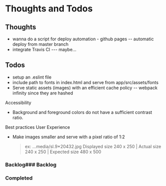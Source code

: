# Thoughts and Todos

## Thoughts

- wanna do a script for deploy automation - github pages -- automatic deploy from master branch
- integrate Travis CI --- maybe...

## Todos

- setup an .eslint file
- include path to fonts in index.html and serve from app/src/assets/fonts
- Serve static assets (images) with an efficient cache policy -- webpack infinity since they are hashed

Accessibility

- Background and foreground colors do not have a sufficient contrast ratio.

Best practices
User Experience

- Make images smaller and serve with a pixel ratio of 1:2
  > ex: …media/sl.9\*20432.jpg
  > Displayed size 240 x 250 | Actual size 240 x 250 | Expected size 480 x 500

### Backlog### Backlog

### Completed
